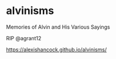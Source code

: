 # alvinisms
Memories of Alvin and His Various Sayings

RIP @agrant12

https://alexishancock.github.io/alvinisms/
